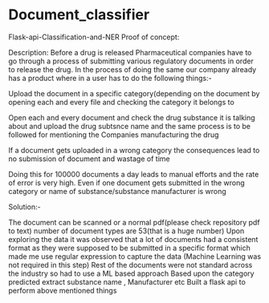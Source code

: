 # Document_classifier


Flask-api-Classification-and-NER
Proof of concept:

Description: Before a drug is released Pharmaceutical companies have to go through a process of submitting various regulatory documents in order to release the drug. In the process of doing the same our company already has a product where in a user has to do the following things:-

Upload the document in a specific category(depending on the document by opening each and every file and checking the category it belongs to

Open each and every document and check the drug substance it is talking about and upload the drug subtsnce name and the same process is to be followed for mentioning the Companies manufacturing the drug

If a document gets uploaded in a wrong category the consequences lead to no submission of document and wastage of time

Doing this for 100000 documents a day leads to manual efforts and the rate of error is very high. Even if one document gets submitted in the wrong category or name of substance/substance manufacturer is wrong

Solution:-

The document can be scanned or a normal pdf(please check repository pdf to text)
number of document types are 53(that is a huge number)
Upon exploring the data it was observed that a lot of documents had a consistent format as they were supposed to be submitted in a specific format which made me use regular expression to capture the data (Machine Learning was not required in this step)
Rest of the documents were not standard across the industry so had to use a ML based approach
Based upon the category predicted extract substance name , Manufacturer etc
Built a flask api to perform above mentioned things
